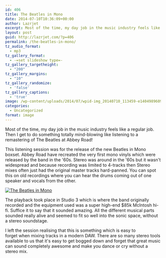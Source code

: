 ```yaml
---
id: 406
title: The Beatles in Mono
date: 2014-07-10T10:36:09+00:00
author: Lazrjet
excerpt: Most of the time, my day job in the music industry feels like a regular job. Then I get to do something totally mind-blowing like listening to a remastering of The Beatles at Abbey Road!
layout: post
guid: http://lazrjet.com/?p=406
permalink: /the-beatles-in-mono/
tz_audio_format:
  - mp3
tz_gallery_format:
  - -=set slideshow type=-
tz_gallery_targetheight:
  - "200"
tz_gallery_margins:
  - "10"
tz_gallery_randomize:
  - 'false'
tz_gallery_captions:
  - 'true'
image: /wp-content/uploads/2014/07/wpid-img_20140710_113459-e1404989609437.jpg
categories:
  - Uncategorized
format: image
---
```

Most of the time, my day job in the music industry feels like a regular job. Then I get to do something totally mind-blowing like listening to a remastering of The Beatles at Abbey Road!

This listening session was for the release of the new Beatles in Mono boxset. Abbey Road have recreated the very first mono vinyls which were released by the band in the '60s. Stereo was around in the '60s but it wasn't widespread and because recording was limited to 4-tracks then Stereo mixes often just had the original master tracks hard-panned. You can spot this on old recordings where you can hear the drums coming out of one speaker and vocals from the other.

<a href="http://lazrjet.com/wp-content/uploads/2014/07/1910633_10152533169544153_2279055068539115022_n.jpg"><img class="img-fluid" src="http://lazrjet.com/wp-content/uploads/2014/07/1910633_10152533169544153_2279055068539115022_n.jpg" alt="The Beatles in Mono"  /></a>

The playback took place in Studio 3 which is where the band originally recorded and the equipment used was a super high-end $85k McIntosh hi-fi. Suffice it to say that it sounded amazing. All the different musical parts sounded really alive and seemed to fit so well into the sonic space, without a stereo soundstage.

I left the session realising that this is something which is easy to forget when mixing tracks in a modern DAW. There are so many stereo tools available to us that it's easy to get bogged down and forget that great music can sound completely awesome and make you dance or cry without a stereo mix.

&nbsp;